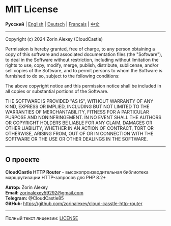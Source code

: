 # MIT License

**Русский** | [English](docs/en/LICENSE.md) | [Deutsch](docs/de/LICENSE.md) | [Français](docs/fr/LICENSE.md) | [中文](docs/zh/LICENSE.md)

---

Copyright (c) 2024 Zorin Alexey (CloudCastle)

Permission is hereby granted, free of charge, to any person obtaining a copy
of this software and associated documentation files (the "Software"), to deal
in the Software without restriction, including without limitation the rights
to use, copy, modify, merge, publish, distribute, sublicense, and/or sell
copies of the Software, and to permit persons to whom the Software is
furnished to do so, subject to the following conditions:

The above copyright notice and this permission notice shall be included in all
copies or substantial portions of the Software.

THE SOFTWARE IS PROVIDED "AS IS", WITHOUT WARRANTY OF ANY KIND, EXPRESS OR
IMPLIED, INCLUDING BUT NOT LIMITED TO THE WARRANTIES OF MERCHANTABILITY,
FITNESS FOR A PARTICULAR PURPOSE AND NONINFRINGEMENT. IN NO EVENT SHALL THE
AUTHORS OR COPYRIGHT HOLDERS BE LIABLE FOR ANY CLAIM, DAMAGES OR OTHER
LIABILITY, WHETHER IN AN ACTION OF CONTRACT, TORT OR OTHERWISE, ARISING FROM,
OUT OF OR IN CONNECTION WITH THE SOFTWARE OR THE USE OR OTHER DEALINGS IN THE
SOFTWARE.

---

## О проекте

**CloudCastle HTTP Router** - высокопроизводительная библиотека маршрутизации HTTP-запросов для PHP 8.2+

**Автор:** Zorin Alexey  
**Email:** zorinalexey59292@gmail.com  
**Telegram:** @CloudCastle85  
**GitHub:** https://github.com/zorinalexey/cloud-casstle-http-router

---

Полный текст лицензии: [LICENSE](LICENSE)
